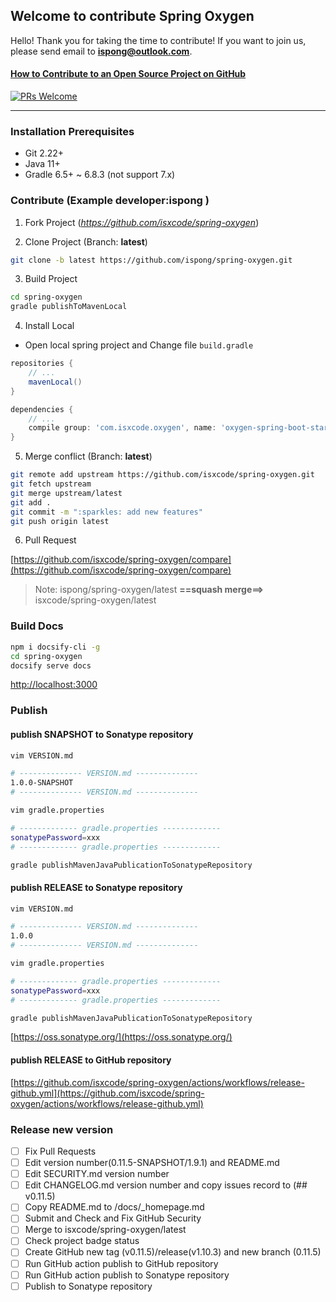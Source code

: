## Welcome to contribute Spring Oxygen

Hello! Thank you for taking the time to contribute! If you want to join us, please send email to **ispong@outlook.com**.

#### [How to Contribute to an Open Source Project on GitHub](https://app.egghead.io/playlists/how-to-contribute-to-an-open-source-project-on-github)

[![PRs Welcome](https://img.shields.io/badge/PRs-welcome-brightgreen.svg?style=flat-square)](http://makeapullrequest.com)

---

### Installation Prerequisites

- Git 2.22+
- Java 11+
- Gradle 6.5+ ~ 6.8.3 (not support 7.x)

### Contribute (Example developer:**ispong** )

1. Fork Project (_https://github.com/isxcode/spring-oxygen_)

2. Clone Project (Branch: **latest**)

```bash
git clone -b latest https://github.com/ispong/spring-oxygen.git
```

3. Build Project

```bash
cd spring-oxygen
gradle publishToMavenLocal
```

4. Install Local

- Open local spring project and Change file `build.gradle`

```groovy
repositories {
    // ...    
    mavenLocal()
}

dependencies {
    // ...
    compile group: 'com.isxcode.oxygen', name: 'oxygen-spring-boot-starter', version: '0.0.1', changing: true
}
```

5. Merge conflict (Branch: **latest**)

```bash
git remote add upstream https://github.com/isxcode/spring-oxygen.git
git fetch upstream
git merge upstream/latest
git add .
git commit -m ":sparkles: add new features"
git push origin latest
```

6. Pull Request

[https://github.com/isxcode/spring-oxygen/compare](https://github.com/isxcode/spring-oxygen/compare)

> Note:  ispong/spring-oxygen/latest  **==squash merge==>** isxcode/spring-oxygen/latest

### Build Docs

```bash
npm i docsify-cli -g
cd spring-oxygen
docsify serve docs
```
[http://localhost:3000](http://localhost:3000)

### Publish

#### publish SNAPSHOT to Sonatype repository

```bash
vim VERSION.md

# -------------- VERSION.md --------------  
1.0.0-SNAPSHOT
# -------------- VERSION.md -------------- 
```

```bash
vim gradle.properties

# ------------- gradle.properties -------------  
sonatypePassword=xxx
# ------------- gradle.properties -------------
```

```bash
gradle publishMavenJavaPublicationToSonatypeRepository
```

#### publish RELEASE to Sonatype repository

```bash
vim VERSION.md

# -------------- VERSION.md --------------  
1.0.0
# -------------- VERSION.md -------------- 
```

```bash
vim gradle.properties

# ------------- gradle.properties -------------  
sonatypePassword=xxx
# ------------- gradle.properties -------------
```

```bash
gradle publishMavenJavaPublicationToSonatypeRepository
```

[https://oss.sonatype.org/](https://oss.sonatype.org/)

#### publish RELEASE to GitHub repository

[https://github.com/isxcode/spring-oxygen/actions/workflows/release-github.yml](https://github.com/isxcode/spring-oxygen/actions/workflows/release-github.yml)

### Release new version

- [ ] Fix Pull Requests
- [ ] Edit version number(0.11.5-SNAPSHOT/1.9.1) and README.md
- [ ] Edit SECURITY.md version number
- [ ] Edit CHANGELOG.md version number and copy issues record to (## v0.11.5)
- [ ] Copy README.md to /docs/_homepage.md
- [ ] Submit and Check and Fix GitHub Security
- [ ] Merge to isxcode/spring-oxygen/latest
- [ ] Check project badge status
- [ ] Create GitHub new tag (v0.11.5)/release(v1.10.3) and new branch (0.11.5)
- [ ] Run GitHub action publish to GitHub repository
- [ ] Run GitHub action publish to Sonatype repository
- [ ] Publish to Sonatype repository

